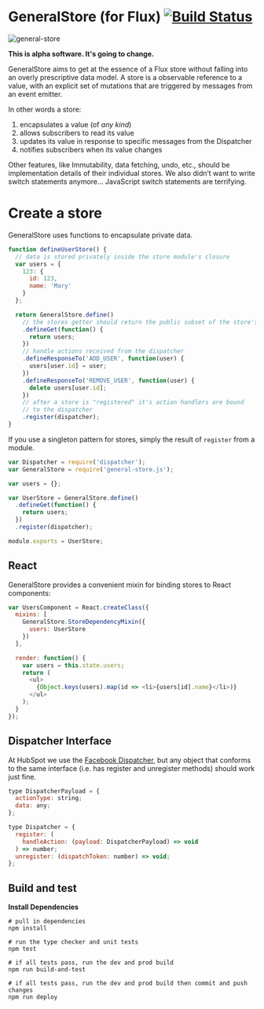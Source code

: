 # GeneralStore (for Flux) [![Build Status](https://travis-ci.org/HubSpot/general-store.svg)](https://travis-ci.org/HubSpot/general-store)


![general-store](https://git.hubteam.com/github-enterprise-assets/0000/0376/0000/7618/b4cf46ea-a7cb-11e4-86f3-fe5c5c53d10e.jpg)

**This is alpha software. It's going to change.**

GeneralStore aims to get at the essence of a Flux store without falling into an overly prescriptive data model. A store is a observable reference to a value, with an explicit set of mutations that are triggered by messages from an event emitter.

In other words a store:

1. encapsulates a value (of *any kind*)
2. allows subscribers to read its value
3. updates its value in response to specific messages from the Dispatcher
4. notifies subscribers when its value changes

Other features, like Immutability, data fetching, undo, etc., should be implementation details of their individual stores. We also didn’t want to write switch statements anymore… JavaScript switch statements are terrifying.

# Create a store

GeneralStore uses functions to encapsulate private data.

```javascript
function defineUserStore() {
  // data is stored privately inside the store module's closure
  var users = {
    123: {
      id: 123,
      name: 'Mary'
    }
  };

  return GeneralStore.define()
    // the stores getter should return the public subset of the store's data
    .defineGet(function() {
      return users;
    })
    // handle actions received from the dispatcher
    .defineResponseTo('ADD_USER', function(user) {
      users[user.id] = user;
    })
    .defineResponseTo('REMOVE_USER', function(user) {
      delete users[user.id];
    })
    // after a store is "registered" it's action handlers are bound
    // to the dispatcher
    .register(dispatcher);
}
```

If you use a singleton pattern for stores, simply the result of `register` from a module.

```javascript
var Dispatcher = require('dispatcher');
var GeneralStore = require('general-store.js');

var users = {};

var UserStore = GeneralStore.define()
  .defineGet(function() {
    return users;
  })
  .register(dispatcher);

module.exports = UserStore;
```


## React

GeneralStore provides a convenient mixin for binding stores to React components:

```javascript
var UsersComponent = React.createClass({
  mixins: [
    GeneralStore.StoreDependencyMixin({
      users: UserStore
    })
  ],

  render: function() {
    var users = this.state.users;
    return (
      <ul>
        {Object.keys(users).map(id => <li>{users[id].name}</li>)}
      </ul>
    );
  }
});
```

## Dispatcher Interface

At HubSpot we use the [Facebook Dispatcher](https://github.com/facebook/flux), but any object that conforms to the same interface (i.e. has register and unregister methods) should work just fine.

```javascript
type DispatcherPayload = {
  actionType: string;
  data: any;
};

type Dispatcher = {
  register: (
    handleAction: (payload: DispatcherPayload) => void
  ) => number;
  unregister: (dispatchToken: number) => void;
};
```

## Build and test

**Install Dependencies**

```
# pull in dependencies
npm install

# run the type checker and unit tests
npm test

# if all tests pass, run the dev and prod build
npm run build-and-test

# if all tests pass, run the dev and prod build then commit and push changes
npm run deploy
```

